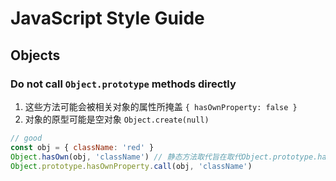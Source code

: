 # JavaScript Style Guide

## Objects

### Do not call `Object.prototype` methods directly

1. 这些方法可能会被相关对象的属性所掩盖 `{ hasOwnProperty: false }`
2. 对象的原型可能是空对象 `Object.create(null)`

```js
// good
const obj = { className: 'red' }
Object.hasOwn(obj, 'className') // 静态方法取代旨在取代Object.prototype.hasOwnProperty()
Object.prototype.hasOwnProperty.call(obj, 'className')
```
